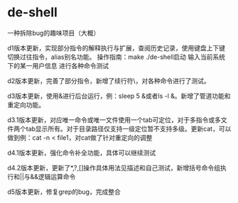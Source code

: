 # de-shell
一种拆除bug的趣味项目（大概）

d1版本更新，实现部分指令的解释执行与扩展，查阅历史记录，使用键盘上下键切换过往指令，alias别名功能。
  操作指南：make  ./de-shell启动  输入当前系统下的某一用户信息  进行各种命令测试
  
d2版本更新，完善了部分指令，新增了续行符\，对各种命令进行了测试。

d3版本更新，使用&进行后台运行，例：sleep 5 &或者ls -l &。新增了管道功能和重定向功能。

d3.1版本更新，对应唯一命令或唯一文件使用一个tab<tab>可定位，对于多指令或多文件两个tab<tab><tab>显示所有。对于目录路径仅支持一级定位暂不支持多级。更新cat，可以做到例：cat -n < file1，对cat做了针对重定向的调整

d4.1版本更新，强化命令补全功能，具体可以继续测试

d4.2版本更新，更新了*,?,[]操作具体用法见描述和自己测试，新增括号命令组执行和||与&&逻辑运算命令

d5版本更新，修复grep的bug，完成整合
